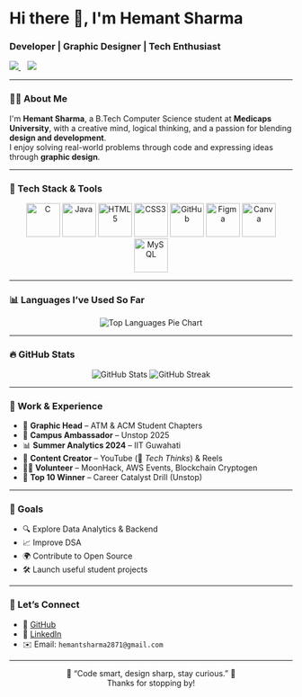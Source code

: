 # Hi there 👋, I'm Hemant Sharma
<h3 >Developer | Graphic Designer | Tech Enthusiast </h3>

<p>
  <a href="https://github.com/hemant2871" target="_blank">
    <img src="https://img.shields.io/github/followers/hemant2871?label=GitHub&style=social" />
  </a>
  &nbsp;&nbsp;
  <a href="http://www.linkedin.com/in/hemant-sharma-3135b4290" target="_blank">
    <img src="https://img.shields.io/badge/LinkedIn-Hemant%20Sharma-blue?logo=linkedin&style=flat-square" />
  </a>
</p>

---

### 👨‍💻 About Me

I'm **Hemant Sharma**, a B.Tech Computer Science student at **Medicaps University**, with a creative mind, logical thinking, and a passion for blending **design and development**.  
I enjoy solving real-world problems through code and expressing ideas through **graphic design**.

---

### 🚀 Tech Stack & Tools

<p align="center">
  <img src="https://cdn.jsdelivr.net/gh/devicons/devicon/icons/c/c-original.svg" alt="C" width="60" />
  <img src="https://cdn.jsdelivr.net/gh/devicons/devicon/icons/java/java-original.svg" alt="Java" width="60" />
  <img src="https://cdn.jsdelivr.net/gh/devicons/devicon/icons/html5/html5-original.svg" alt="HTML5" width="60" />
  <img src="https://cdn.jsdelivr.net/gh/devicons/devicon/icons/css3/css3-original.svg" alt="CSS3" width="60" />
  <img src="https://cdn.jsdelivr.net/gh/devicons/devicon/icons/github/github-original.svg" alt="GitHub" width="60" />
  <img src="https://cdn.jsdelivr.net/gh/devicons/devicon/icons/figma/figma-original.svg" alt="Figma" width="60" />
  <img src="https://cdn.jsdelivr.net/gh/devicons/devicon/icons/canva/canva-original.svg" alt="Canva" width="60" />
  <img src="https://cdn.jsdelivr.net/gh/devicons/devicon/icons/mysql/mysql-original.svg" alt="MySQL" width="60" />
</p>

---

### 📊 Languages I’ve Used So Far

<p align="center">
  <img src="https://github-readme-stats.vercel.app/api/top-langs/?username=hemant2871&layout=pie&theme=radical" alt="Top Languages Pie Chart" />
</p>

---

### 🔥 GitHub Stats

<p align="center">
  <img src="https://github-readme-stats.vercel.app/api?username=hemant2871&show_icons=true&theme=tokyonight" alt="GitHub Stats" />
  <img src="https://github-readme-streak-stats.herokuapp.com/?user=hemant2871&theme=tokyonight" alt="GitHub Streak" />
</p>

---

### 🧠 Work & Experience

- 🎨 **Graphic Head** – ATM & ACM Student Chapters  
- 💼 **Campus Ambassador** – Unstop 2025  
- 📊 **Summer Analytics 2024** – IIT Guwahati  
- 🎥 **Content Creator** – YouTube (📌 *Tech Thinks*) & Reels  
- 👨‍💻 **Volunteer** – MoonHack, AWS Events, Blockchain Cryptogen  
- 🥇 **Top 10 Winner** – Career Catalyst Drill (Unstop)

---

### 🎯 Goals

- 🔍 Explore Data Analytics & Backend  
- 📈 Improve DSA  
- 🌍 Contribute to Open Source  
- 🛠 Launch useful student projects  

---

### 🤝 Let’s Connect

- 🔗 [GitHub](https://github.com/hemant2871)
- 🔗 [LinkedIn](http://www.linkedin.com/in/hemant-sharma-3135b4290)
- ✉️ Email: `hemantsharma2871@gmail.com`

---

<p align="center">
  🌟 “Code smart, design sharp, stay curious.” 🌟  
  <br/>Thanks for stopping by!
</p>
